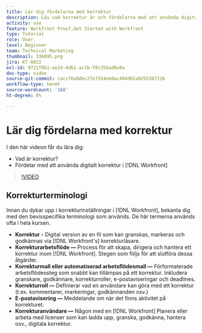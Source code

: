 ```yaml
---
title: Lär dig fördelarna med korrektur
description: Läs vad korrektur är och fördelarna med att använda digitalt korrektur i [!DNL  Workfront].
activity: use
feature: Workfront Proof,Get Started with Workfront
type: Tutorial
role: User
level: Beginner
team: Technical Marketing
thumbnail: 336095.png
jira: KT-8822
exl-id: 9721f0b1-ee24-4db1-ac1b-f0c355ad0a9a
doc-type: video
source-git-commit: cacc76a0dec27e7554eb0ac494d65a9255367226
workflow-type: tm+mt
source-wordcount: '168'
ht-degree: 0%

---
```


# Lär dig fördelarna med korrektur

I den här videon får du lära dig:

* Vad är korrektur?
* Fördelar med att använda digitalt korrektur i [!DNL Workfront]

>[!VIDEO](https://video.tv.adobe.com/v/336095/?quality=12&learn=on)

## Korrekturterminologi

Innan du dykar upp i korrekturinställningar i [!DNL  Workfront], bekanta dig med den bevisspecifika terminologi som används. De här termerna används ofta i hela kursen.

* **Korrektur -** Digital version av en fil som kan granskas, markeras och godkännas via [!DNL Workfront's] korrekturläsare.
* **Korrekturarbetsflöde —** Process för att skapa, dirigera och hantera ett korrektur inom [!DNL Workfront]. Stegen som följs för att slutföra dessa åtgärder.
* **Korrekturmall eller automatiserad arbetsflödesmall —** Förformaterade arbetsflödessteg som snabbt kan tillämpas på ett korrektur. Inkludera granskare, godkännare, korrekturroller, e-postaviseringar och deadlines.
* **Korrekturroll —** Definierar vad en användare kan göra med ett korrektur (t.ex. kommentarer, markeringar, godkännanden osv.)
* **E-postavisering —** Meddelande om när det finns aktivitet på korrekturet.
* **Korrekturanvändare —** Någon med en [!DNL Workfront] Planera eller arbeta med licenser som kan ladda upp, granska, godkänna, hantera osv., digitala korrektur.

